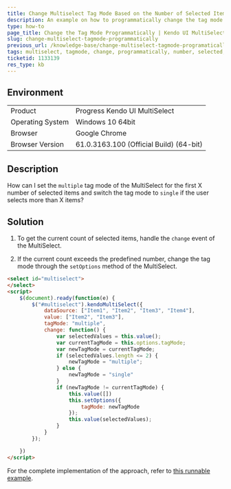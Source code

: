 ```yaml
---
title: Change Multiselect Tag Mode Based on the Number of Selected Items
description: An example on how to programmatically change the tag mode of the Kendo UI MultiSelect.
type: how-to
page_title: Change the Tag Mode Programmatically | Kendo UI MultiSelect
slug: change-multiselect-tagmode-programmatically
previous_url: /knowledge-base/change-multiselect-tagmode-programatically
tags: multiselect, tagmode, change, programmatically, number, selected, items
ticketid: 1133139
res_type: kb
---
```


## Environment
<table>
 <tr>
  <td>Product</td>
  <td>Progress Kendo UI MultiSelect</td>
 </tr>
 <tr>
  <td>Operating System</td>
  <td>Windows 10 64bit</td>
 </tr>
 <tr>
  <td>Browser</td>
  <td>Google Chrome</td>
 </tr>
 <tr>
  <td>Browser Version</td>
  <td>61.0.3163.100 (Official Build) (64-bit)</td>
 </tr>
</table>

## Description

How can I set the `multiple` tag mode of the MultiSelect for the first X number of selected items and switch the tag mode to `single` if the user selects more than X items?

## Solution

1. To get the current count of selected items, handle the `change` event of the MultiSelect.

1. If the current count exceeds the predefined number, change the tag mode through the `setOptions` method of the MultiSelect.

```html
<select id="multiselect">
</select>
<script>
    $(document).ready(function(e) {
        $("#multiselect").kendoMultiSelect({
            dataSource: ["Item1", "Item2", "Item3", "Item4"],
            value: ["Item2", "Item3"],
            tagMode: "multiple",
            change: function() {
                var selectedValues = this.value();
                var currentTagMode = this.options.tagMode;
                var newTagMode = currentTagMode;
                if (selectedValues.length <= 2) {
                    newTagMode = "multiple";
                } else {
                    newTagMode = "single"
                }
                if (newTagMode != currentTagMode) {
                    this.value([])
                    this.setOptions({
                        tagMode: newTagMode
                    });
                    this.value(selectedValues);
                }
            }
        });

    })
</script>

```

For the complete implementation of the approach, refer to [this runnable example](http://dojo.telerik.com/@nenchef/eZALa/3).
